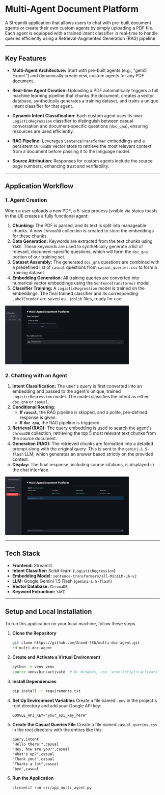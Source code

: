 # Multi-Agent Document Platform

A Streamlit application that allows users to chat with pre-built document agents or create their own custom agents by simply uploading a PDF file. Each agent is equipped with a trained intent classifier in real-time to handle queries efficiently using a Retrieval-Augmented Generation (RAG) pipeline.

---

## Key Features

-   **Multi-Agent Architecture:** Start with pre-built agents (e.g., "gem5 Expert") and dynamically create new, custom agents for any PDF document.

-   **Real-time Agent Creation:** Uploading a PDF automatically triggers a full machine learning pipeline that chunks the document, creates a vector database, synthetically generates a training dataset, and trains a unique intent classifier for that agent.

-   **Dynamic Intent Classification:** Each custom agent uses its own `LogisticRegression` classifier to distinguish between casual conversation and document-specific questions (`doc_qna`), ensuring resources are used efficiently.

-   **RAG Pipeline:** Leverages `SentenceTransformer` embeddings and a persistent `ChromaDB` vector store to retrieve the most relevant context from a document before passing it to the language model.

-   **Source Attribution:** Responses for custom agents include the source page numbers, enhancing trust and verifiability.

---

## Application Workflow

### 1. Agent Creation

When a user uploads a new PDF, a 5-step process (visible via status toasts in the UI) creates a fully functional agent:

1.  **Chunking:** The PDF is parsed, and its text is split into manageable chunks. A new `ChromaDB` collection is created to store the embeddings for these chunks.
2.  **Data Generation:** Keywords are extracted from the text chunks using `YAKE`. These keywords are used to synthetically generate a list of relevant, document-specific questions, which will form the `doc_qna` portion of our training set.
3.  **Dataset Assembly:** The generated `doc_qna` questions are combined with a predefined list of `casual` questions from `casual_queries.csv` to form a training dataset.
4.  **Embedding Generation:** All training queries are converted into numerical vector embeddings using the `SentenceTransformer` model.
5.  **Classifier Training:** A `LogisticRegression` model is trained on the embeddings. The final trained classifier and its corresponding `LabelEncoder` are saved as `.joblib` files, ready for use.

<img src="ss_main.png" alt="Application Screenshot" width="80%">

### 2. Chatting with an Agent

1.  **Intent Classification:** The user's query is first converted into an embedding and passed to the agent's unique, trained `LogisticRegression` model. The model classifies the intent as either `doc_qna` or `casual`.
2.  **Conditional Routing:**
    -   **If `casual`**, the RAG pipeline is skipped, and a polite, pre-defined response is given.
    -   **If `doc_qna`**, the RAG pipeline is triggered.
3.  **Retrieval (RAG):** The query embedding is used to search the agent's `ChromaDB` collection, retrieving the top 5 most relevant text chunks from the source document.
4.  **Generation (RAG):** The retrieved chunks are formatted into a detailed prompt along with the original query. This is sent to the `gemini-1.5-flash` LLM, which generates an answer based strictly on the provided context.
5.  **Display:** The final response, including source citations, is displayed in the chat interface.

<img src="ss_pdf.png" alt="Application Screenshot" width="80%">

---

## Tech Stack

-   **Frontend:** Streamlit
-   **Intent Classifier:** Scikit-learn (`LogisticRegression`)
-   **Embedding Model:** `sentence-transformers/all-MiniLM-L6-v2`
-   **LLM:** Google Gemini 1.5 Flash (`gemini-1.5-flash`)
-   **Vector Database:** `ChromaDB`
-   **Keyword Extraction:** `YAKE`

---

## Setup and Local Installation

To run this application on your local machine, follow these steps.

1.  **Clone the Repository**
    ```bash
    git clone https://github.com/Anand-786/multi-doc-agent.git
    cd multi-doc-agent
    ```

2.  **Create and Activate a Virtual Environment**
    ```bash
    python -m venv venv
    source venv/bin/activate  # On Windows, use `venv\Scripts\activate`
    ```

3.  **Install Dependencies**
    ```bash
    pip install -r requirements.txt
    ```

4.  **Set Up Environment Variables**
    Create a file named `.env` in the project's root directory and add your Google API key:
    ```
    GOOGLE_API_KEY="your_api_key_here"
    ```

5.  **Create the Casual Queries File**
    Create a file named `casual_queries.csv` in the root directory with the entries like this:
    ```csv
    query,intent
    "Hello there!",casual
    "Hey, how are you?",casual
    "What's up?",casual
    "Thank you!",casual
    "Thanks a lot",casual
    "bye",casual
    ```

6.  **Run the Application**
    ```bash
    streamlit run src/app_multi_agent.py
    ```